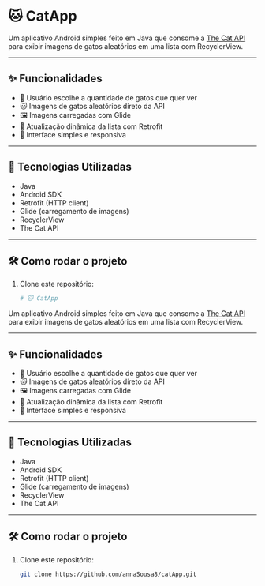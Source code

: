 # 🐱 CatApp

Um aplicativo Android simples feito em Java que consome a [The Cat API](https://thecatapi.com) para exibir imagens de gatos aleatórios em uma lista com RecyclerView.

---

## ✨ Funcionalidades

- 🔢 Usuário escolhe a quantidade de gatos que quer ver
- 🐱 Imagens de gatos aleatórios direto da API
- 🖼️ Imagens carregadas com Glide
- 🔄 Atualização dinâmica da lista com Retrofit
- 📱 Interface simples e responsiva

---

## 🚀 Tecnologias Utilizadas

- Java
- Android SDK
- Retrofit (HTTP client)
- Glide (carregamento de imagens)
- RecyclerView
- The Cat API

---

## 🛠️ Como rodar o projeto

1. Clone este repositório:
   ```bash
   # 🐱 CatApp

Um aplicativo Android simples feito em Java que consome a [The Cat API](https://thecatapi.com) para exibir imagens de gatos aleatórios em uma lista com RecyclerView.

---

## ✨ Funcionalidades

- 🔢 Usuário escolhe a quantidade de gatos que quer ver
- 🐱 Imagens de gatos aleatórios direto da API
- 🖼️ Imagens carregadas com Glide
- 🔄 Atualização dinâmica da lista com Retrofit
- 📱 Interface simples e responsiva

---


## 🚀 Tecnologias Utilizadas

- Java
- Android SDK
- Retrofit (HTTP client)
- Glide (carregamento de imagens)
- RecyclerView
- The Cat API

---

## 🛠️ Como rodar o projeto

1. Clone este repositório:
   ```bash
   git clone https://github.com/annaSousa8/catApp.git

